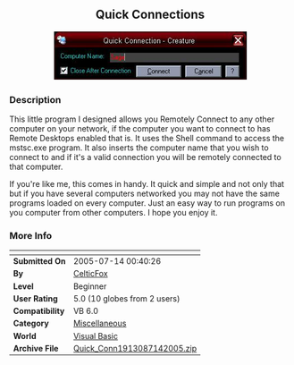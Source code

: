 ﻿<div align="center">

## Quick Connections

<img src="PIC200571404039680.JPG">
</div>

### Description

This little program I designed allows you Remotely Connect to any other computer on your network, if the computer you want to connect to has Remote Desktops enabled that is. It uses the Shell command to access the mstsc.exe program. It also inserts the computer name that you wish to connect to and if it's a valid connection you will be remotely connected to that computer.

If you're like me, this comes in handy. It quick and simple and not only that but if you have several computers networked you may not have the same programs loaded on every computer. Just an easy way to run programs on you computer from other computers. I hope you enjoy it.
 
### More Info
 


<span>             |<span>
---                |---
**Submitted On**   |2005-07-14 00:40:26
**By**             |[CelticFox](https://github.com/Planet-Source-Code/PSCIndex/blob/master/ByAuthor/celticfox.md)
**Level**          |Beginner
**User Rating**    |5.0 (10 globes from 2 users)
**Compatibility**  |VB 6\.0
**Category**       |[Miscellaneous](https://github.com/Planet-Source-Code/PSCIndex/blob/master/ByCategory/miscellaneous__1-1.md)
**World**          |[Visual Basic](https://github.com/Planet-Source-Code/PSCIndex/blob/master/ByWorld/visual-basic.md)
**Archive File**   |[Quick\_Conn1913087142005\.zip](https://github.com/Planet-Source-Code/celticfox-quick-connections__1-61691/archive/master.zip)








